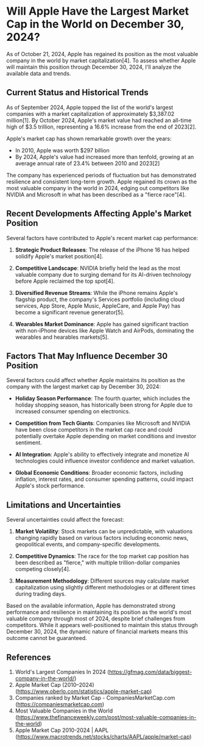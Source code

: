 # Will Apple Have the Largest Market Cap in the World on December 30, 2024?

As of October 21, 2024, Apple has regained its position as the most valuable company in the world by market capitalization[4]. To assess whether Apple will maintain this position through December 30, 2024, I'll analyze the available data and trends.

## Current Status and Historical Trends

As of September 2024, Apple topped the list of the world's largest companies with a market capitalization of approximately $3,387.02 million[1]. By October 2024, Apple's market value had reached an all-time high of $3.5 trillion, representing a 16.6% increase from the end of 2023[2].

Apple's market cap has shown remarkable growth over the years:

- In 2010, Apple was worth $297 billion
- By 2024, Apple's value had increased more than tenfold, growing at an average annual rate of 23.4% between 2010 and 2023[2]

The company has experienced periods of fluctuation but has demonstrated resilience and consistent long-term growth. Apple regained its crown as the most valuable company in the world in 2024, edging out competitors like NVIDIA and Microsoft in what has been described as a "fierce race"[4].

## Recent Developments Affecting Apple's Market Position

Several factors have contributed to Apple's recent market cap performance:

1. **Strategic Product Releases**: The release of the iPhone 16 has helped solidify Apple's market position[4].

2. **Competitive Landscape**: NVIDIA briefly held the lead as the most valuable company due to surging demand for its AI-driven technology before Apple reclaimed the top spot[4].

3. **Diversified Revenue Streams**: While the iPhone remains Apple's flagship product, the company's Services portfolio (including cloud services, App Store, Apple Music, AppleCare, and Apple Pay) has become a significant revenue generator[5].

4. **Wearables Market Dominance**: Apple has gained significant traction with non-iPhone devices like Apple Watch and AirPods, dominating the wearables and hearables markets[5].

## Factors That May Influence December 30 Position

Several factors could affect whether Apple maintains its position as the company with the largest market cap by December 30, 2024:

- **Holiday Season Performance**: The fourth quarter, which includes the holiday shopping season, has historically been strong for Apple due to increased consumer spending on electronics.

- **Competition from Tech Giants**: Companies like Microsoft and NVIDIA have been close competitors in the market cap race and could potentially overtake Apple depending on market conditions and investor sentiment.

- **AI Integration**: Apple's ability to effectively integrate and monetize AI technologies could influence investor confidence and market valuation.

- **Global Economic Conditions**: Broader economic factors, including inflation, interest rates, and consumer spending patterns, could impact Apple's stock performance.

## Limitations and Uncertainties

Several uncertainties could affect the forecast:

1. **Market Volatility**: Stock markets can be unpredictable, with valuations changing rapidly based on various factors including economic news, geopolitical events, and company-specific developments.

2. **Competitive Dynamics**: The race for the top market cap position has been described as "fierce," with multiple trillion-dollar companies competing closely[4].

3. **Measurement Methodology**: Different sources may calculate market capitalization using slightly different methodologies or at different times during trading days.

Based on the available information, Apple has demonstrated strong performance and resilience in maintaining its position as the world's most valuable company through most of 2024, despite brief challenges from competitors. While it appears well-positioned to maintain this status through December 30, 2024, the dynamic nature of financial markets means this outcome cannot be guaranteed.

## References

1. World's Largest Companies In 2024 (https://gfmag.com/data/biggest-company-in-the-world/)
2. Apple Market Cap (2010–2024) (https://www.oberlo.com/statistics/apple-market-cap)
3. Companies ranked by Market Cap - CompaniesMarketCap.com (https://companiesmarketcap.com)
4. Most Valuable Companies in the World (https://www.thefinanceweekly.com/post/most-valuable-companies-in-the-world)
5. Apple Market Cap 2010-2024 | AAPL (https://www.macrotrends.net/stocks/charts/AAPL/apple/market-cap)